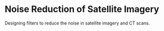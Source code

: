 # Noise Reduction of Satellite Imagery

Designing filters to reduce the noise in satellite imagery and CT scans. 
